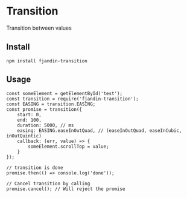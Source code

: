 # Transition

Transition between values

## Install
`npm install fjandin-transition`

## Usage
```
const someElement = getElementById('test');
const transition = require('fjandin-transition');
const EASING = transition.EASING;
const promise = transition({
    start: 0,
    end: 100,
    duration: 5000, // ms
    easing: EASING.easeInOutQuad, // (easeInOutQuad, easeInCubic, inOutQuintic)
    callback: (err, value) => {
        someElement.scrollTop = value;
    }
});

// transition is done
promise.then(() => console.log('done'));

// Cancel transition by calling
promise.cancel(); // Will reject the promise
```
